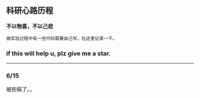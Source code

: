 ## 科研心路历程
**不以物喜，不以己悲**

    做实验过程中有一些代码需要自己写，在这里记录一下。
  
### if this will help u, plz give me a star.
-----------------------------
### 6/15
被拒稿了。。
